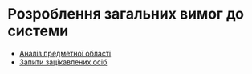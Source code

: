 # Розроблення загальних вимог до системи

- [Аналіз предметної області](/requirements/state-of-the-art)
- [Запити зацікавлених осіб](/requirements/stakeholders-needs)